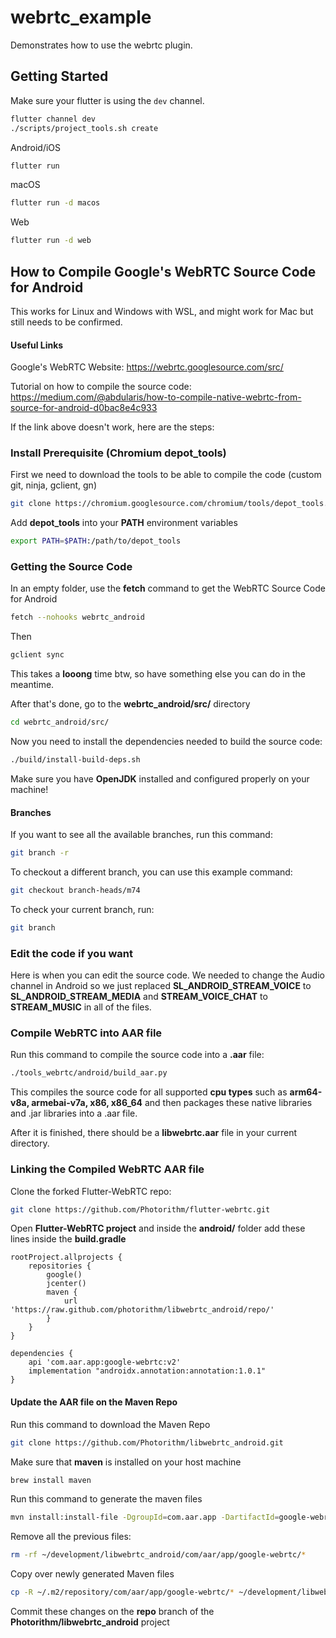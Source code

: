 # webrtc_example

Demonstrates how to use the webrtc plugin.

## Getting Started

Make sure your flutter is using the `dev` channel.

```bash
flutter channel dev
./scripts/project_tools.sh create
```

Android/iOS

```bash
flutter run
```

macOS

```bash
flutter run -d macos
```

Web

```bash
flutter run -d web
```

## How to Compile Google's WebRTC Source Code for Android

This works for Linux and Windows with WSL, and might work for Mac but still needs to be confirmed.

#### Useful Links
Google's WebRTC Website: 
https://webrtc.googlesource.com/src/


Tutorial on how to compile the source code: 
https://medium.com/@abdularis/how-to-compile-native-webrtc-from-source-for-android-d0bac8e4c933


If the link above doesn't work, here are the steps:

### Install Prerequisite (Chromium depot_tools)
First we need to download the tools to be able to compile the code (custom git, ninja, gclient, gn)

```bash
git clone https://chromium.googlesource.com/chromium/tools/depot_tools.git
```

Add **depot_tools** into your **PATH** environment variables

```bash
export PATH=$PATH:/path/to/depot_tools
```

### Getting the Source Code
In an empty folder, use the **fetch** command to get the WebRTC Source Code for Android

```bash
fetch --nohooks webrtc_android
```

Then

```bash
gclient sync
```

This takes a **looong** time btw, so have something else you can do in the meantime.

After that's done, go to the **webrtc_android/src/** directory

```bash
cd webrtc_android/src/
```

Now you need to install the dependencies needed to build the source code:
```bash
./build/install-build-deps.sh
```

Make sure you have **OpenJDK** installed and configured properly on your machine!

#### Branches
If you want to see all the available branches, run this command:
```bash
git branch -r
```

To checkout a different branch, you can use this example command:
```bash
git checkout branch-heads/m74
```

To check your current branch, run:
```bash
git branch
```

### Edit the code if you want
Here is when you can edit the source code.  We needed to change the Audio channel in Android so we just replaced **SL_ANDROID_STREAM_VOICE** to **SL_ANDROID_STREAM_MEDIA** and **STREAM_VOICE_CHAT** to **STREAM_MUSIC** in all of the files.

### Compile WebRTC into AAR file
Run this command to compile the source code into a **.aar** file:
```bash
./tools_webrtc/android/build_aar.py
```

This compiles the source code for all supported **cpu types** such as **arm64-v8a, armebai-v7a, x86, x86_64** and then packages these native libraries and .jar libraries into a .aar file.

After it is finished, there should be a **libwebrtc.aar** file in your current directory.

### Linking the Compiled WebRTC AAR file
Clone the forked Flutter-WebRTC repo:
```bash
git clone https://github.com/Photorithm/flutter-webrtc.git
```

Open **Flutter-WebRTC project** and inside the **android/** folder add these lines inside the **build.gradle**

```
rootProject.allprojects {
    repositories {
        google()
        jcenter()
        maven {
            url 'https://raw.github.com/photorithm/libwebrtc_android/repo/'
        }
    }
}
```

```
dependencies {
    api 'com.aar.app:google-webrtc:v2'
    implementation "androidx.annotation:annotation:1.0.1"
}
```

#### Update the AAR file on the Maven Repo
Run this command to download the Maven Repo
```bash
git clone https://github.com/Photorithm/libwebrtc_android.git
```

Make sure that **maven** is installed on your host machine
```bash
brew install maven
```

Run this command to generate the maven files

```bash
mvn install:install-file -DgroupId=com.aar.app -DartifactId=google-webrtc -Dversion=v2 -Dfile=/Users/photorithm/Downloads/google-webrtc-v2.aar -Dpackaging=aar -DgeneratePom=true -DlocalRepository=/Users/photorithm/development/libwebrtc_android/com/aar/app/google-webrtc/v2 -DcreateChecksum=true
```

Remove all the previous files:
```bash
rm -rf ~/development/libwebrtc_android/com/aar/app/google-webrtc/*
```

Copy over newly generated Maven files
```bash
cp -R ~/.m2/repository/com/aar/app/google-webrtc/* ~/development/libwebrtc_android/com/aar/app/google-webrtc/
```

Commit these changes on the **repo** branch of the **Photorithm/libwebrtc_android** project

